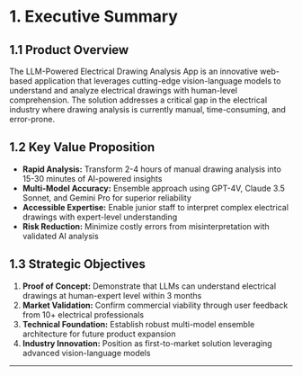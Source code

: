 # 1. Executive Summary

## 1.1 Product Overview
The LLM-Powered Electrical Drawing Analysis App is an innovative web-based application that leverages cutting-edge vision-language models to understand and analyze electrical drawings with human-level comprehension. The solution addresses a critical gap in the electrical industry where drawing analysis is currently manual, time-consuming, and error-prone.

## 1.2 Key Value Proposition
- **Rapid Analysis:** Transform 2-4 hours of manual drawing analysis into 15-30 minutes of AI-powered insights
- **Multi-Model Accuracy:** Ensemble approach using GPT-4V, Claude 3.5 Sonnet, and Gemini Pro for superior reliability
- **Accessible Expertise:** Enable junior staff to interpret complex electrical drawings with expert-level understanding
- **Risk Reduction:** Minimize costly errors from misinterpretation with validated AI analysis

## 1.3 Strategic Objectives
1. **Proof of Concept:** Demonstrate that LLMs can understand electrical drawings at human-expert level within 3 months
2. **Market Validation:** Confirm commercial viability through user feedback from 10+ electrical professionals
3. **Technical Foundation:** Establish robust multi-model ensemble architecture for future product expansion
4. **Industry Innovation:** Position as first-to-market solution leveraging advanced vision-language models

---
